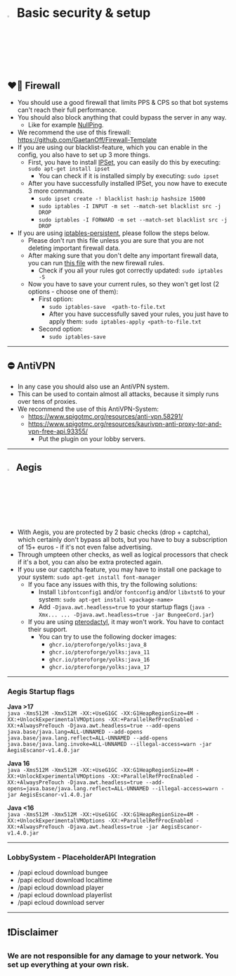 # <img src="https://cdn.discordapp.com/emojis/766567803330887690.webp?size=96&quality=lossless" width="3%"> <b>Basic security & setup</b>

## <b>❤️‍🔥 Firewall</b>
 - You should use a good firewall that limits PPS & CPS so that bot systems can't reach their full performance.
 - You should also block anything that could bypass the server in any way.
   - Like for example [NullPing](https://www.spigotmc.org/wiki/firewall-guide/).
 - We recommend the use of this firewall: https://github.com/GaetanOff/Firewall-Template
 - If you are using our blacklist-feature, which you can enable in the config, you also have to set up 3 more things.
   - First, you have to install [IPSet](https://confluence.jaytaala.com/display/TKB/Using+ipset+to+block+IP+addresses+-+firewall), you can easily do this by executing: `sudo apt-get install ipset`
     - You can check if it is installed simply by executing: `sudo ipset`
   - After you have successfully installed IPSet, you now have to execute 3 more commands.
     - `sudo ipset create -! blacklist hash:ip hashsize 15000`
     - `sudo iptables -I INPUT -m set --match-set blacklist src -j DROP`
     - `sudo iptables -I FORWARD -m set --match-set blacklist src -j DROP`
 - If you are using [iptables-persistent](https://www.thomas-krenn.com/en/wiki/Saving_Iptables_Firewall_Rules_Permanently), please follow the steps below.
   - Please don't run this file unless you are sure that you are not deleting important firewall data.
   - After making sure that you don't delte any important firewall data, you can run [this file](https://github.com/GaetanOff/Firewall-Template/blob/master/rules) with the new firewall rules.
     - Check if you all your rules got correctly updated: `sudo iptables -S`
   - Now you have to save your current rules, so they won't get lost (2 options - choose one of them):
     - First option:
       - `sudo iptables-save  <path-to-file.txt`
       - After you have successfully saved your rules, you just have to apply them: `sudo iptables-apply <path-to-file.txt`
     - Second option:
       - `sudo iptables-save`

<hr>

## <b>⛔ AntiVPN</b>
 - In any case you should also use an AntiVPN system.
 - This can be used to contain almost all attacks, because it simply runs over tens of proxies.
 - We recommend the use of this AntiVPN-System:
   - https://www.spigotmc.org/resources/anti-vpn.58291/
   - https://www.spigotmc.org/resources/kaurivpn-anti-proxy-tor-and-vpn-free-api.93355/
     - Put the plugin on your lobby servers.
       
<hr>

## <img src="https://cdn.discordapp.com/emojis/766676779049418762.webp?size=96&quality=lossless" width="3%"> <b> Aegis</b>
 - With Aegis, you are protected by 2 basic checks (drop + captcha), which certainly don't bypass all bots, but you have to buy a subscription of 15+ euros - if it's not even false advertising.
 - Through umpteen other checks, as well as logical processors that check if it's a bot, you can also be extra protected again.
 - If you use our captcha feature, you may have to install one package to your system: `sudo apt-get install font-manager`
   - If you face any issues with this, try the following solutions:
     - Install `libfontconfig1` and/or `fontconfig` and/or `libxtst6` to your system: `sudo apt-get install <package-name>`
     - Add `-Djava.awt.headless=true` to your startup flags (`java -Xmx... ... -Djava.awt.headless=true -jar BungeeCord.jar`)
   - If you are using [pterodactyl](https://pterodactyl.io/), it may won't work. You have to contact their support.
     - You can try to use the following docker images:
       - `ghcr.io/pteroforge/yolks:java_8`
       - `ghcr.io/pteroforge/yolks:java_11`
       - `ghcr.io/pteroforge/yolks:java_16`
       - `ghcr.io/pteroforge/yolks:java_17`

<hr>

### Aegis Startup flags
<b>Java >17</b><br>
`java -Xms512M -Xmx512M -XX:+UseG1GC -XX:G1HeapRegionSize=4M -XX:+UnlockExperimentalVMOptions -XX:+ParallelRefProcEnabled -XX:+AlwaysPreTouch -Djava.awt.headless=true --add-opens java.base/java.lang=ALL-UNNAMED --add-opens java.base/java.lang.reflect=ALL-UNNAMED --add-opens java.base/java.lang.invoke=ALL-UNNAMED --illegal-access=warn -jar AegisEscanor-v1.4.0.jar`

<b>Java 16</b><br>
`java -Xms512M -Xmx512M -XX:+UseG1GC -XX:G1HeapRegionSize=4M -XX:+UnlockExperimentalVMOptions -XX:+ParallelRefProcEnabled -XX:+AlwaysPreTouch -Djava.awt.headless=true --add-opens=java.base/java.lang.reflect=ALL-UNNAMED --illegal-access=warn -jar AegisEscanor-v1.4.0.jar`

<b>Java <16</b><br>
`java -Xms512M -Xmx512M -XX:+UseG1GC -XX:G1HeapRegionSize=4M -XX:+UnlockExperimentalVMOptions -XX:+ParallelRefProcEnabled -XX:+AlwaysPreTouch -Djava.awt.headless=true -jar AegisEscanor-v1.4.0.jar`
       
<hr>

 ### LobbySystem - PlaceholderAPI Integration
  - /papi ecloud download bungee
  - /papi ecloud download localtime
  - /papi ecloud download player
  - /papi ecloud download playerlist
  - /papi ecloud download server

<hr>

## <b>❗Disclaimer</b>
### We are not responsible for any damage to your network. You set up everything at your own risk. 
